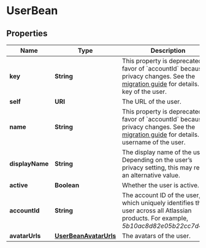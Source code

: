 

# UserBean


## Properties

Name | Type | Description | Notes
------------ | ------------- | ------------- | -------------
**key** | **String** | This property is deprecated in favor of &#x60;accountId&#x60; because of privacy changes. See the [migration guide](https://developer.atlassian.com/cloud/jira/platform/deprecation-notice-user-privacy-api-migration-guide/) for details.   The key of the user. |  [optional]
**self** | **URI** | The URL of the user. |  [optional]
**name** | **String** | This property is deprecated in favor of &#x60;accountId&#x60; because of privacy changes. See the [migration guide](https://developer.atlassian.com/cloud/jira/platform/deprecation-notice-user-privacy-api-migration-guide/) for details.   The username of the user. |  [optional]
**displayName** | **String** | The display name of the user. Depending on the user’s privacy setting, this may return an alternative value. |  [optional]
**active** | **Boolean** | Whether the user is active. |  [optional]
**accountId** | **String** | The account ID of the user, which uniquely identifies the user across all Atlassian products. For example, *5b10ac8d82e05b22cc7d4ef5*. |  [optional]
**avatarUrls** | [**UserBeanAvatarUrls**](UserBeanAvatarUrls.md) | The avatars of the user. |  [optional]



